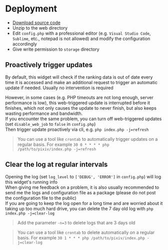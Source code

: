 # Deployment
- [Download source code](https://github.com/mokeyjay/Pixiv-daily-ranking-widget/releases/latest)
- Unzip to the web directory
- Edit `config.php` with a professional editor (e.g. `Visual Studio Code`, `Sublime`, etc., notepad is not allowed) and modify the configuration accordingly
- Give write permission to `storage` directory

## Proactively trigger updates
By default, this widget will check if the ranking data is out of date every time it is accessed and make an additional request to trigger an automatic update if needed. Usually no intervention is required  

However, in some cases (e.g. PHP timeouts are not long enough, server performance is low), this web-triggered update is interrupted before it finishes, which not only causes the update to never finish, but also keeps wasting performance and bandwidth.  
If you encounter the same problem, you can turn off web-triggered updates (set `disable_web_job` to `false` in `config.php`)  
Then trigger update proactively via cli, e.g. `php index.php -j=refresh`

> You can use a tool like `crontab` to automatically trigger updates on a regular basis. For example `30 0 * * * * php /path/to/pixiv/index.php -j=refresh`

## Clear the log at regular intervals
Opening the log (set `log_level` to `['DEBUG', 'ERROR']` in `config.php`) will log this widget's running info  
When giving me feedback on a problem, it is also usually recommended to send me the logs and configuration file as a package (please do not post the configuration file to the public)  
If you are going to keep the log open for a long time and are worried about it taking up too much hard drive, you can delete the 7 day old log with `php index.php -j=clear-log`
> Add the parameter `-n=3` to delete logs that are 3 days old

> You can use a tool like `crontab` to delete automatically on a regular basis. For example `30 1 * * * php /path/to/pixiv/index.php -j=clear-log`